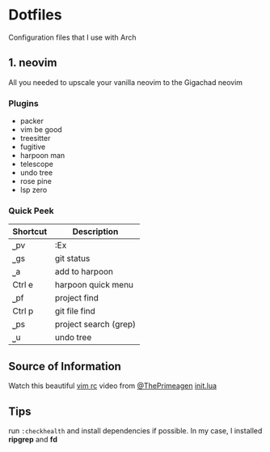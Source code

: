 # Dotfiles
Configuration files that I use with Arch
## 1. neovim
All you needed to upscale your vanilla neovim to the Gigachad neovim
### Plugins
- packer
- vim be good
- treesitter
- fugitive
- harpoon man
- telescope
- undo tree
- rose pine
- lsp zero
### Quick Peek
| Shortcut | Description |
| ----------- | ----------- |
| ⎵pv | :Ex |
| ⎵gs | git status | 
| ⎵a | add to harpoon |
| Ctrl e | harpoon quick menu |
| ⎵pf | project find |
| Ctrl p | git file find |
| ⎵ps | project search (grep) |
| ⎵u | undo tree |

## Source of Information
Watch this beautiful [vim rc](https://youtu.be/w7i4amO_zaE) video from [@ThePrimeagen](https://github.com/ThePrimeagen) 
[init.lua](https://github.com/ThePrimeagen/init.lua) 

## Tips
run `:checkhealth` and install dependencies if possible. In my case, I installed **ripgrep** and **fd**

